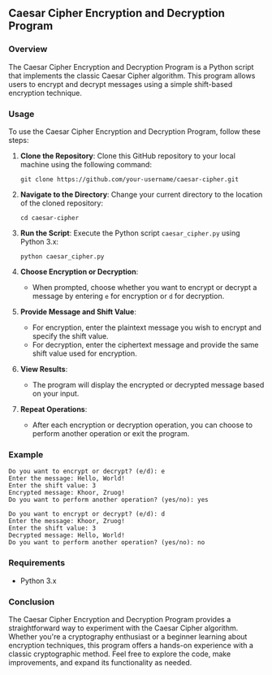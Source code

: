 ## Caesar Cipher Encryption and Decryption Program

### Overview

The Caesar Cipher Encryption and Decryption Program is a Python script that implements the classic Caesar Cipher algorithm. This program allows users to encrypt and decrypt messages using a simple shift-based encryption technique.

### Usage

To use the Caesar Cipher Encryption and Decryption Program, follow these steps:

1. **Clone the Repository**: Clone this GitHub repository to your local machine using the following command:
   ```
   git clone https://github.com/your-username/caesar-cipher.git
   ```

2. **Navigate to the Directory**: Change your current directory to the location of the cloned repository:
   ```
   cd caesar-cipher
   ```

3. **Run the Script**: Execute the Python script `caesar_cipher.py` using Python 3.x:
   ```
   python caesar_cipher.py
   ```

4. **Choose Encryption or Decryption**:
   - When prompted, choose whether you want to encrypt or decrypt a message by entering `e` for encryption or `d` for decryption.

5. **Provide Message and Shift Value**:
   - For encryption, enter the plaintext message you wish to encrypt and specify the shift value.
   - For decryption, enter the ciphertext message and provide the same shift value used for encryption.

6. **View Results**:
   - The program will display the encrypted or decrypted message based on your input.

7. **Repeat Operations**:
   - After each encryption or decryption operation, you can choose to perform another operation or exit the program.

### Example

```plaintext
Do you want to encrypt or decrypt? (e/d): e
Enter the message: Hello, World!
Enter the shift value: 3
Encrypted message: Khoor, Zruog!
Do you want to perform another operation? (yes/no): yes

Do you want to encrypt or decrypt? (e/d): d
Enter the message: Khoor, Zruog!
Enter the shift value: 3
Decrypted message: Hello, World!
Do you want to perform another operation? (yes/no): no
```

### Requirements

- Python 3.x

### Conclusion

The Caesar Cipher Encryption and Decryption Program provides a straightforward way to experiment with the Caesar Cipher algorithm. Whether you're a cryptography enthusiast or a beginner learning about encryption techniques, this program offers a hands-on experience with a classic cryptographic method. Feel free to explore the code, make improvements, and expand its functionality as needed.
